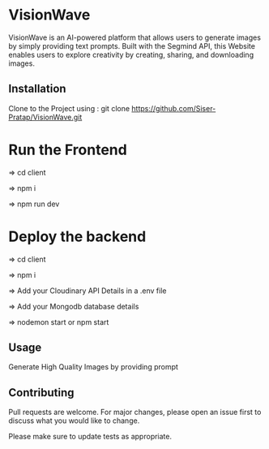 # VisionWave

VisionWave is an AI-powered platform that allows users to generate images by simply providing text prompts. Built with the Segmind API, this Website enables users to explore creativity by creating, sharing, and downloading images.

## Installation

Clone to the Project using : git clone https://github.com/Siser-Pratap/VisionWave.git

# Run the Frontend 

=> cd client

=> npm i

=> npm run dev

# Deploy the backend

=> cd client

=> npm i

=> Add your Cloudinary API Details in a .env file

=> Add your Mongodb database details 

=> nodemon start or npm start

## Usage
Generate High Quality Images by providing prompt

## Contributing

Pull requests are welcome. For major changes, please open an issue first
to discuss what you would like to change.

Please make sure to update tests as appropriate.


